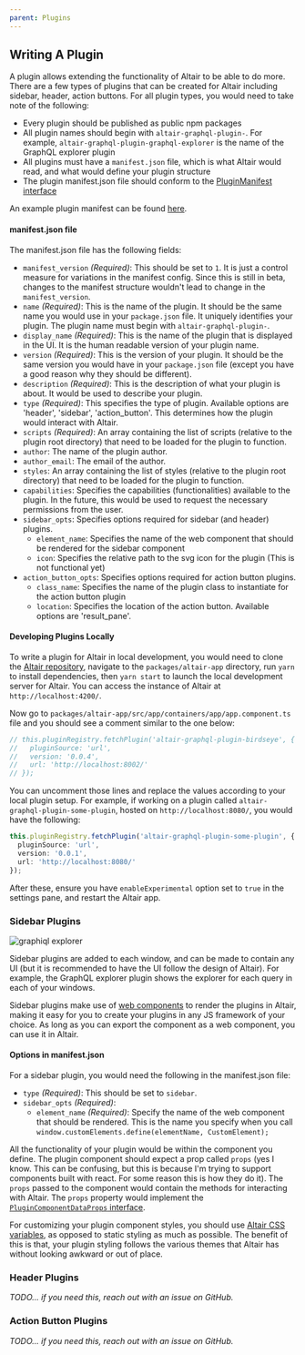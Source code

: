 ```yaml
---
parent: Plugins
---
```


## Writing A Plugin

A plugin allows extending the functionality of Altair to be able to do more. There are a few types of plugins that can be created for Altair including sidebar, header, action buttons. For all plugin types, you would need to take note of the following:

- Every plugin should be published as public npm packages
- All plugin names should begin with `altair-graphql-plugin-`. For example, `altair-graphql-plugin-graphql-explorer` is the name of the GraphQL explorer plugin
- All plugins must have a `manifest.json` file, which is what Altair would read, and what would define your plugin structure
- The plugin manifest.json file should conform to the [PluginManifest interface](https://github.com/imolorhe/altair/blob/master/packages/altair-app/src/app/services/plugin/plugin.ts#L52)

An example plugin manifest can be found [here](https://github.com/imolorhe/altair-graphql-plugin-birdseye/blob/master/manifest.json).

#### manifest.json file

The manifest.json file has the following fields:

- `manifest_version` _(Required)_: This should be set to `1`. It is just a control measure for variations in the manifest config. Since this is still in beta, changes to the manifest structure wouldn't lead to change in the `manifest_version`.
- `name` _(Required)_: This is the name of the plugin. It should be the same name you would use in your `package.json` file. It uniquely identifies your plugin. The plugin name must begin with `altair-graphql-plugin-`.
- `display_name` _(Required)_: This is the name of the plugin that is displayed in the UI. It is the human readable version of your plugin name.
- `version` _(Required)_: This is the version of your plugin. It should be the same version you would have in your `package.json` file (except you have a good reason why they should be different).
- `description` _(Required)_: This is the description of what your plugin is about. It would be used to describe your plugin.
- `type` _(Required)_: This specifies the type of plugin. Available options are 'header', 'sidebar', 'action_button'. This determines how the plugin would interact with Altair.
- `scripts` _(Required)_: An array containing the list of scripts (relative to the plugin root directory) that need to be loaded for the plugin to function.
- `author`: The name of the plugin author.
- `author_email`: The email of the author.
- `styles`: An array containing the list of styles (relative to the plugin root directory) that need to be loaded for the plugin to function.
- `capabilities`: Specifies the capabilities (functionalities) available to the plugin. In the future, this would be used to request the necessary permissions from the user.
- `sidebar_opts`: Specifies options required for sidebar (and header) plugins.
    - `element_name`: Specifies the name of the web component that should be rendered for the sidebar component
    - `icon`: Specifies the relative path to the svg icon for the plugin (This is not functional yet)
- `action_button_opts`: Specifies options required for action button plugins.
    - `class_name`: Specifies the name of the plugin class to instantiate for the action button plugin
    - `location`: Specifies the location of the action button. Available options are 'result_pane'.

#### Developing Plugins Locally

To write a plugin for Altair in local development, you would need to clone the [Altair repository](https://github.com/imolorhe/altair), navigate to the `packages/altair-app` directory, run `yarn` to install dependencies, then `yarn start` to launch the local development server for Altair. You can access the instance of Altair at `http://localhost:4200/`.

Now go to `packages/altair-app/src/app/containers/app/app.component.ts` file and you should see a comment similar to the one below:

```ts
// this.pluginRegistry.fetchPlugin('altair-graphql-plugin-birdseye', {
//   pluginSource: 'url',
//   version: '0.0.4',
//   url: 'http://localhost:8002/'
// });
```

You can uncomment those lines and replace the values according to your local plugin setup. For example, if working on a plugin called `altair-graphql-plugin-some-plugin`, hosted on `http://localhost:8080/`, you would have the following:

```ts
this.pluginRegistry.fetchPlugin('altair-graphql-plugin-some-plugin', {
  pluginSource: 'url',
  version: '0.0.1',
  url: 'http://localhost:8080/'
});
```

After these, ensure you have `enableExperimental` option set to `true` in the settings pane, and restart the Altair app.


### Sidebar Plugins

![graphiql explorer](https://i.imgur.com/DANxbjh.png)

Sidebar plugins are added to each window, and can be made to contain any UI (but it is recommended to have the UI follow the design of Altair). For example, the GraphQL explorer plugin shows the explorer for each query in each of your windows.

Sidebar plugins make use of [web components](https://www.webcomponents.org/) to render the plugins in Altair, making it easy for you to create your plugins in any JS framework of your choice. As long as you can export the component as a web component, you can use it in Altair.

#### Options in manifest.json

For a sidebar plugin, you would need the following in the manifest.json file:

- `type` _(Required)_: This should be set to `sidebar`.
- `sidebar_opts` _(Required)_:
    - `element_name` _(Required)_: Specify the name of the web component that should be rendered. This is the name you specify when you call `window.customElements.define(elementName, CustomElement);`

All the functionality of your plugin would be within the component you define. The plugin component should expect a prop called `props` (yes I know. This can be confusing, but this is because I'm trying to support components built with react. For some reason this is how they do it). The `props` passed to the component would contain the methods for interacting with Altair. The `props` property would implement the [`PluginComponentDataProps` interface](https://github.com/imolorhe/altair/blob/master/packages/altair-app/src/app/services/plugin/plugin.ts#L90).
<!-- TODO: List out the options in props -->

For customizing your plugin component styles, you should use [Altair CSS variables](https://github.com/imolorhe/altair/blob/master/packages/altair-app/src/scss/_variables.scss#L1), as opposed to static styling as much as possible. The benefit of this is that, your plugin styling follows the various themes that Altair has without looking awkward or out of place. 


### Header Plugins

_TODO... if you need this, reach out with an issue on GitHub._

### Action Button Plugins

_TODO... if you need this, reach out with an issue on GitHub._
